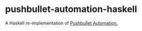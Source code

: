 # pushbullet-automation-haskell

A Haskell re-implementation of [Pushbullet Automation.](https://github.com/timTam97/pushbullet-automation)
